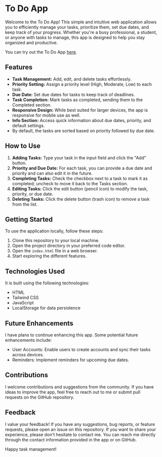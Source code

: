 # To Do App

Welcome to the To Do App! This simple and intuitive web application allows you to efficiently manage your tasks, prioritize them, set due dates, and keep track of your progress. Whether you're a busy professional, a student, or anyone with tasks to manage, this app is designed to help you stay organized and productive.

You can try out the To Do App [here](https://to-do-app-6bh8.onrender.com/).

## Features

- **Task Management:** Add, edit, and delete tasks effortlessly.
- **Priority Setting:** Assign a priority level (High, Moderate, Low) to each task.
- **Due Date:** Set due dates for tasks to keep track of deadlines.
- **Task Completion:** Mark tasks as completed, sending them to the Completed section.
- **Responsive Design:** While best suited for larger devices, the app is responsive for mobile use as well.
- **Info Section:** Access quick information about due dates, priority, and default settings.
- By default, the tasks are sorted based on priority followed by due date.

## How to Use

1. **Adding Tasks:** Type your task in the input field and click the "Add" button.
2. **Priority and Due Date:** For each task, you can provide a due date and priority and can also edit it in the future.
3. **Completing Tasks:** Check the checkbox next to a task to mark it as completed; uncheck to move it back to the Tasks section.
4. **Editing Tasks:** Click the edit button (pencil icon) to modify the task, priority, or due date.
5. **Deleting Tasks:** Click the delete button (trash icon) to remove a task from the list.

## Getting Started

To use the application locally, follow these steps:

1. Clone this repository to your local machine.
2. Open the project directory in your preferred code editor.
3. Open the `index.html` file in a web browser.
4. Start exploring the different features.

## Technologies Used

It is built using the following technologies:

- HTML
- Tailwind CSS
- JavaScript
- LocalStorage for data persistence

## Future Enhancements

I have plans to continue enhancing this app. Some potential future enhancements include:

- User Accounts: Enable users to create accounts and sync their tasks across devices.
- Reminders: Implement reminders for upcoming due dates.

## Contributions

I welcome contributions and suggestions from the community. If you have ideas to improve the app, feel free to reach out to me or submit pull requests on the GitHub repository.

## Feedback

I value your feedback! If you have any suggestions, bug reports, or feature requests, please open an issue on this repository. If you want to share your experience, please don't hesitate to contact me. You can reach me directly through the contact information provided in the app or on GitHub.

Happy task management!
